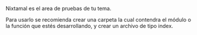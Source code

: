 Nixtamal es el area de pruebas de tu tema.

Para usarlo se recomienda crear una carpeta la cual contendra el módulo o la función que estés desarrollando, y crear un archivo de tipo index.